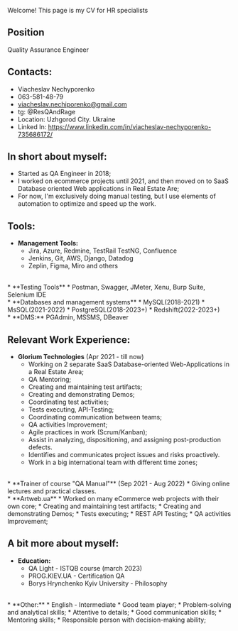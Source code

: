 Welcome! This page is my CV for HR specialists

## Position
Quality Assurance Engineer


## Contacts:
* Viacheslav Nechyporenko
* 063-581-48-79
* viacheslav.nechiporenko@gmail.com
* tg: @ResQAndRage
* Location: Uzhgorod City. Ukraine
* Linked In: https://www.linkedin.com/in/viacheslav-nechyporenko-735686172/

## In short about myself:

* Started as QA Engineer in 2018;
* I worked on ecommerce projects until 2021, and then moved on to SaaS Database oriented Web applications in Real Estate Are; 
* For now, I'm exclusively doing manual testing, but I use elements of automation to optimize and speed up the work.

## Tools:

* **Management Tools:**
  * Jira, Azure, Redmine, TestRail TestNG, Confluence
  * Jenkins, Git, AWS, Django, Datadog
  * Zeplin, Figma, Miro and others  
<br>
* **Testing Tools**
  * Postman, Swagger, JMeter, Xenu, Burp Suite, Selenium IDE  
<br>
* **Databases and management systems**
  * MySQL(2018-2021)
  * MsSQL(2021-2022)
  * PostgreSQL(2018-2023+)
  * Redshift(2022-2023+)  
<br>
* **DMS:** PGAdmin, MSSMS, DBeaver  

## Relevant Work Experience:

* **Glorium Technologies** (Apr 2021 - till now) 
  * Working on 2 separate SaaS Database-oriented Web-Applications in a Real Estate Area;
  * QA Mentoring; 
  * Creating and maintaining test artifacts;
  * Creating and demonstrating Demos;
  * Coordinating test activities; 
  * Tests executing, API-Testing; 
  * Coordinating communication between teams;
  * QA activities Improvement;
  * Agile practices in work (Scrum/Kanban);
  * Assist in analyzing, dispositioning, and assigning post-production defects.
  * Identifies and communicates project issues and risks proactively.
  * Work in a big international team with different time zones;  
<br>
* **Trainer of course "QA Manual"** (Sep 2021 - Aug 2022)
  * Giving online lectures and practical classes.  
<br>
* **Artweb.ua**
  * Worked on many eCommerce web projects with their own core; 
  * Creating and maintaining test artifacts;
  * Creating and demonstrating Demos;
  * Tests executing;
  * REST API Testing;
  * QA activities Improvement;  


## A bit more about myself:


* **Education:**
  * QA Light - ISTQB course (march 2023)
  * PROG.KIEV.UA - Certification QA
  * Borys Hrynchenko Kyiv University - Philosophy  
<br>
* **Other:**
  * English - Intermediate
  * Good team player;
  * Problem-solving and analytical skills;  
  * Attentive to details;
  * Good communication skills;
  * Mentoring skills;
  * Responsible person with decision-making ability;











